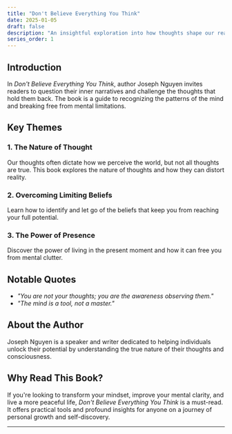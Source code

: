 ```yaml
---
title: "Don't Believe Everything You Think"
date: 2025-01-05
draft: false
description: "An insightful exploration into how thoughts shape our reality and the freedom we gain when we let go of limiting beliefs."
series_order: 1
---
```


## Introduction

In *Don't Believe Everything You Think*, author Joseph Nguyen invites readers to question their inner narratives and challenge the thoughts that hold them back. The book is a guide to recognizing the patterns of the mind and breaking free from mental limitations.

## Key Themes

### 1. The Nature of Thought
Our thoughts often dictate how we perceive the world, but not all thoughts are true. This book explores the nature of thoughts and how they can distort reality.

### 2. Overcoming Limiting Beliefs
Learn how to identify and let go of the beliefs that keep you from reaching your full potential.

### 3. The Power of Presence
Discover the power of living in the present moment and how it can free you from mental clutter.

## Notable Quotes

- *"You are not your thoughts; you are the awareness observing them."*
- *"The mind is a tool, not a master."*

## About the Author

Joseph Nguyen is a speaker and writer dedicated to helping individuals unlock their potential by understanding the true nature of their thoughts and consciousness.

## Why Read This Book?

If you're looking to transform your mindset, improve your mental clarity, and live a more peaceful life, *Don't Believe Everything You Think* is a must-read. It offers practical tools and profound insights for anyone on a journey of personal growth and self-discovery.

---

